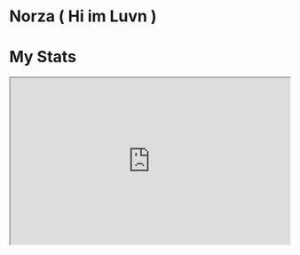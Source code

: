 # Norza ( Hi im Luvn )






# My Stats
<iframe src="https://norzax.github.io/" width="100%" height="300"></iframe>


